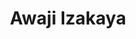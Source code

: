 ---
layout: place
title: "Awaji Izakaya"
permalink: /oklahoma/oklahoma-city/awaji-izakaya.html
stateAbbr: OK
stateName: Oklahoma
cityName: Oklahoma City
seo:
  name: "Awaji Izakaya"
  type: Restaurant
  links: http://www.awaji-izakaya.com/
description: "Awaji Izakaya serves delicious sushi in Oklahoma City, Oklahoma. Try fresh Japanese dishes for a great dining experience. "
place_id: ChIJoYE5CM0DsocRQkDfJAhhWek
photos:
  - name: >-
      places/ChIJoYE5CM0DsocRQkDfJAhhWek/photos/AeeoHcJyWAsL8m-PbYzPtTWcTcXh4h-ettodvbdKeZYQTvEA00NPcbb0h4F4H00H2wDho8chNnq008WEIgN7Dteh-pRHit0hDRZnFbZJmrONXjZrGQAi-05Mm6EjFKqGkoNc7dcgtmSWm-cPNky0e4dLdTyGmY6PtHKyddpcJAz93-uOXlgodMDvigTrTV2xwOXo1W6E-u5GycyIdLb9el2mcVPeZdOGYFPbKdQz9Qt8sVVkgYQJeZAxr-tKPTTE0hyZTB8JB6RD1h7UurSpUK_2LVY1GS0JIzPulxczB6KcgQc9uA
    widthPx: 2048
    heightPx: 1365
    authorAttributions:
      - displayName: Awaji Izakaya
        uri: https://maps.google.com/maps/contrib/108685583915606596480
        photoUri: >-
          https://lh3.googleusercontent.com/a-/ALV-UjUd-LXrQXFrxeIUsrfu4M9PZp8Q44fqZLmcxeO5zo5UCWENpI9o=s100-p-k-no-mo
    flagContentUri: >-
      https://www.google.com/local/imagery/report/?cb_client=maps_api_places.places_api&image_key=!1e10!2sAF1QipPyqAVMSZis-dLBxzMbgI5sALE0Ezvh6yAhBHLE&hl=en-US
    googleMapsUri: >-
      https://www.google.com/maps/place//data=!3m4!1e2!3m2!1sAF1QipPyqAVMSZis-dLBxzMbgI5sALE0Ezvh6yAhBHLE!2e10!4m2!3m1!1s0x87b203cd083981a1:0xe959610824df4042
  - name: >-
      places/ChIJoYE5CM0DsocRQkDfJAhhWek/photos/AeeoHcKQNzM-qU9RDpz3YcTdl2xuZolN13-5b91uzPyNCge4IUC_rwOIA4ZW48s8ajo70-C2OcnWiSUTams44gRsqv2-hxA8eb1bvLrJxukuxwrTOBm0NApzNmZM9t8i2q07IU6kkhW2btfyusp82mA-skgyyK-o054QOCrL2g8WIWDMAbIGOfOxcnlFn67bQv2YhkQ1-4i6tZlKs3bJmUQ3R1WQ7v9dZeS9jfrHQ46cBb8aOLYb-g7_RTzJkpRUZ27hyYqKzWTQY189KZBXT71ZcetDhbM1rfIbdCkYa07FQCTGog
    widthPx: 1440
    heightPx: 1080
    authorAttributions:
      - displayName: Awaji Izakaya
        uri: https://maps.google.com/maps/contrib/108685583915606596480
        photoUri: >-
          https://lh3.googleusercontent.com/a-/ALV-UjUd-LXrQXFrxeIUsrfu4M9PZp8Q44fqZLmcxeO5zo5UCWENpI9o=s100-p-k-no-mo
    flagContentUri: >-
      https://www.google.com/local/imagery/report/?cb_client=maps_api_places.places_api&image_key=!1e10!2sAF1QipPgJjQluleClMImX2khVw8LN-3Q3Exmh1y_o96z&hl=en-US
    googleMapsUri: >-
      https://www.google.com/maps/place//data=!3m4!1e2!3m2!1sAF1QipPgJjQluleClMImX2khVw8LN-3Q3Exmh1y_o96z!2e10!4m2!3m1!1s0x87b203cd083981a1:0xe959610824df4042
  - name: >-
      places/ChIJoYE5CM0DsocRQkDfJAhhWek/photos/AeeoHcI1SbxXIDL_vroq_gIr6IJ-FXQvglWH6-nE_Q80DvwCGot4rUgMZxPcVORK1n9XRAGN0YSbmX-8tz3CWYMaGE0o_5AVi_CLuNMOLcrABGKYS7lbIGozovBW36YbDtrEZ2tw_zqwlTkdEFgH_nog7Y8p5MwNJJjVOJh7Rr3L1v7GhB239Q7rQAX_-zDzkwEKHUP9q1hGda9MQc3l3zdmUeQasVNlNLGxmzBI-uiIY1k_HB_-D1oc_1_x04MOx6BwSgCHH5wRBKjZWKNA46ubS5Db6DiUVEfmoo9xXhLTQ6z-zSGEczYmsHJsYxDXlfBCRZ2qOIt_ZXqsaDsGL18TlmvAJtVcvHh3H8xplGDi4pUSzLZfWd4YT7ASgkYX5qUl-Hhstv1hJaUOWacZ8yLaG8NiKEn3zIfw0BgG0d64kx0B5VIt
    widthPx: 4000
    heightPx: 3000
    authorAttributions:
      - displayName: Bill Thompson
        uri: https://maps.google.com/maps/contrib/116664241171360008900
        photoUri: >-
          https://lh3.googleusercontent.com/a/ACg8ocKrPf3owtl4f2eYJV58KxUGJloA4M2azFUAXDjSGJboLkycMA=s100-p-k-no-mo
    flagContentUri: >-
      https://www.google.com/local/imagery/report/?cb_client=maps_api_places.places_api&image_key=!1e10!2sCIHM0ogKEICAgMCI647NyQE&hl=en-US
    googleMapsUri: >-
      https://www.google.com/maps/place//data=!3m4!1e2!3m2!1sCIHM0ogKEICAgMCI647NyQE!2e10!4m2!3m1!1s0x87b203cd083981a1:0xe959610824df4042
  - name: >-
      places/ChIJoYE5CM0DsocRQkDfJAhhWek/photos/AeeoHcLEo-b-0IASZ-TLx90fJJVAm7qMaGpYUtOWfEdIUFYcZHvYy0OgTF9OpnW6llGqHXM2N5rfeOxMfd7mXB-4PXNf85jlWag9j96tZ8vJPpatvYZjkFNIt6uiuSf9gtJyJLyTT3Rii-PMAODCm-Tm5LJZhyCJTtBKhMF-PZRGyz4HJl7m4_RpuCu-ok73sxHjvDVXojWAI9EfceJVYqynUFCH9YNVvQ9_kCpigQwkImc8YfbtY_gB2pdUGBVP2OshNOHsWxwt35dDPoqJIYyeQ7_GRpHrKPkwLl31NzLOY8NZKm-sNSIu9A7XlOSEw-STz0PlE2sy42lQFdtc3F4tDSOtgaYKlRTzOLXelKOWEH1de2U4LZHJ56VYwHXQGEBptchSybklCpaI-Uq32qKBoBJOStd1E_J-zBWlQ89MUMcSZzPM
    widthPx: 4000
    heightPx: 2252
    authorAttributions:
      - displayName: James Messinger
        uri: https://maps.google.com/maps/contrib/108031578487439409954
        photoUri: >-
          https://lh3.googleusercontent.com/a-/ALV-UjX_yW-n9ud52PeYJIYiib1eKpc2Cxe_1J3631Q0uLMstSEbBBiZ=s100-p-k-no-mo
    flagContentUri: >-
      https://www.google.com/local/imagery/report/?cb_client=maps_api_places.places_api&image_key=!1e10!2sCIHM0ogKEICAgIDHy7-8ywE&hl=en-US
    googleMapsUri: >-
      https://www.google.com/maps/place//data=!3m4!1e2!3m2!1sCIHM0ogKEICAgIDHy7-8ywE!2e10!4m2!3m1!1s0x87b203cd083981a1:0xe959610824df4042
  - name: >-
      places/ChIJoYE5CM0DsocRQkDfJAhhWek/photos/AeeoHcJBLXsHNsC8ymREgW2lbe6WiJ9yfoBv-PYaMSqc9Z7h59oxF6r6doOq43TEQNR1nX2Ub4h0-hD8GAh3VplCTwEBAgMTGYIm8CuF4ALrCBgSVz4wKU73nyz2-ectC1L9QlDG8-bPIx3SslAHSZLkddHYpAl2dAStaPaeCgARaQC08SR5enZ0x1LCLXleUqavrrB1vvwrwDuNkY_If8UBy7_i1lm9oA9b1GLMoPj0_r7DdDgbJ4J-oE-WLPJ4dcz6jICDPlWv3CSk_qUN4EqPB6w31z3uHAWfs8ojueP8AE9UZzTt7PUkyFa3tsbBJQRUGGhP3regKprrOYmjjNjExAfaarjsrkCA7zyes16fFaBxMYRnV9hr3j564M6LA6sGXNGHeSi2mxaz9OIi4Lr0z5Toet_ShVC667JiAPpKdIbk_w
    widthPx: 3024
    heightPx: 4032
    authorAttributions:
      - displayName: Ally Mead
        uri: https://maps.google.com/maps/contrib/110558363909070861690
        photoUri: >-
          https://lh3.googleusercontent.com/a-/ALV-UjUGvZ2iE4dEc-6GzsFUKCof0x4LQkSsw0djH5sv40YwZiqMtwVh=s100-p-k-no-mo
    flagContentUri: >-
      https://www.google.com/local/imagery/report/?cb_client=maps_api_places.places_api&image_key=!1e10!2sCIHM0ogKEICAgICvqv_0bg&hl=en-US
    googleMapsUri: >-
      https://www.google.com/maps/place//data=!3m4!1e2!3m2!1sCIHM0ogKEICAgICvqv_0bg!2e10!4m2!3m1!1s0x87b203cd083981a1:0xe959610824df4042
  - name: >-
      places/ChIJoYE5CM0DsocRQkDfJAhhWek/photos/AeeoHcIO2DjU377z1jrOApjr_9-hoD7Rv7ZpZEGgZ6maq9TdSEOMBglsF-P0WdPT-qvNjQ7_WUjmhozjWzg60UnEsqcgaOouw8RJdnnR-_43xQAdrZ_AYoukvd3INVz6e-pAa3HEGeFCaXNL0tSiQ7ngE8SDc0wUIZeNZxYa5wSRlSYk9tWZ_2c1BEXzqeLt1-CC7B3aP0Gxc95CFXIdteSLUQvvFbrqprKbneGuKbHr4LCl5kLtji8Iyx-6QQY68-vtoAPI1GRFlI25eD5nkMSXMHlvdrkbW2_1khSO8kP843RFUg
    widthPx: 1115
    heightPx: 1115
    authorAttributions:
      - displayName: Awaji Izakaya
        uri: https://maps.google.com/maps/contrib/108685583915606596480
        photoUri: >-
          https://lh3.googleusercontent.com/a-/ALV-UjUd-LXrQXFrxeIUsrfu4M9PZp8Q44fqZLmcxeO5zo5UCWENpI9o=s100-p-k-no-mo
    flagContentUri: >-
      https://www.google.com/local/imagery/report/?cb_client=maps_api_places.places_api&image_key=!1e10!2sAF1QipPJl2ULNWuIdsTJJ2ldxvjeBGfNIZSxiWvS--nN&hl=en-US
    googleMapsUri: >-
      https://www.google.com/maps/place//data=!3m4!1e2!3m2!1sAF1QipPJl2ULNWuIdsTJJ2ldxvjeBGfNIZSxiWvS--nN!2e10!4m2!3m1!1s0x87b203cd083981a1:0xe959610824df4042
  - name: >-
      places/ChIJoYE5CM0DsocRQkDfJAhhWek/photos/AeeoHcL2O9lvHXoTUv4-GI8NqHG_tec3mlYOeK5dYcPDNR8-0ZJMZTKvf3sVHGNa-se7W6Tqxl_jMZkOswInSRiUlFxr8BPBmZuB0EIIqmI2WVVYxqNnSHXNGiLm4Wo0E_MjZzz46LPPdx9QKLjF_SVc2ap4tfJ9Gx0CDqfC8jm9WKB-R3jIjFqYU3zMrQ-3CuNaQg_OfuyVPTH3dmxm0yQlo5SLtC8Ul5PprTpsGjk7O6JSkbwNM_dhoTqwmSmz0hfR4v6sevJs2S_spq34Iuz3AkByVOe8EVHN8QOI2oxFwjtUYsPBIbvrfZMoWCKY4c-cerS0qd0vjWQiLBcrO9VJAfvjttJKzBvfKwRLDmxufKcpPBaq6oMPgz7Cm-gA_RZS6Ihl_xJ1ZJnNuwMHnh8p4enau9BAen4MP4qa4Xhby4zjgA
    widthPx: 3600
    heightPx: 4800
    authorAttributions:
      - displayName: Eloquentdeva bouquets
        uri: https://maps.google.com/maps/contrib/107629336867484975129
        photoUri: >-
          https://lh3.googleusercontent.com/a-/ALV-UjW6hFpZZqHip25u4Zr-pb6ZpLl2Sr2haq77BjtnKImZ8teasL6YtA=s100-p-k-no-mo
    flagContentUri: >-
      https://www.google.com/local/imagery/report/?cb_client=maps_api_places.places_api&image_key=!1e10!2sCIHM0ogKEICAgIDr_8LkOg&hl=en-US
    googleMapsUri: >-
      https://www.google.com/maps/place//data=!3m4!1e2!3m2!1sCIHM0ogKEICAgIDr_8LkOg!2e10!4m2!3m1!1s0x87b203cd083981a1:0xe959610824df4042
  - name: >-
      places/ChIJoYE5CM0DsocRQkDfJAhhWek/photos/AeeoHcIq3ZnBhv6Zc3WhI8LJ0L8EHF2jfhtHdyDKm8HLq0YAdKhhwr-39CMuru-iFUlJEDhF-OalGVvnBuhGJp4TB428abtUpFJ70HXFrvzewyViUv30-qEHY8iBzlYTH2iQ5ypMD3xLTDfokCg5f6yjTNWdXf6dxyLe_aCczBQLIHYKybho4fglBn54yIN6ldICRhKYi6cfWod3cEEr56xOgMk-pGDdOa_xAJpFca0p_7W48d5MhB5uofaqwNMmZJQko9WR-FPwV5vmuch-zrNrv2DcKzEcrkG8bkGivV10kJTR-Q
    widthPx: 1010
    heightPx: 1010
    authorAttributions:
      - displayName: Awaji Izakaya
        uri: https://maps.google.com/maps/contrib/108685583915606596480
        photoUri: >-
          https://lh3.googleusercontent.com/a-/ALV-UjUd-LXrQXFrxeIUsrfu4M9PZp8Q44fqZLmcxeO5zo5UCWENpI9o=s100-p-k-no-mo
    flagContentUri: >-
      https://www.google.com/local/imagery/report/?cb_client=maps_api_places.places_api&image_key=!1e10!2sAF1QipOz_VIeQgqtpb_boohPVTt-krZ-MCgAQ1F-s130&hl=en-US
    googleMapsUri: >-
      https://www.google.com/maps/place//data=!3m4!1e2!3m2!1sAF1QipOz_VIeQgqtpb_boohPVTt-krZ-MCgAQ1F-s130!2e10!4m2!3m1!1s0x87b203cd083981a1:0xe959610824df4042
  - name: >-
      places/ChIJoYE5CM0DsocRQkDfJAhhWek/photos/AeeoHcLzWe0vObEskEbDzDGGRbLEpjQWgOTgAsWspygu5w9kAl5gavOhNFJAqGH6CFP1jUU6R5OXdDUnFznBhgVQCOIUxyu9Gor2KOxwYyXXhdQ23mQKOYVZbyjERmoYQZkZinz1q2rLiG93VudRDMDA7zFBQnsmaNEKZkMCcCfEh3z2-sJxjq_vU9DO606sNF9hIypGoFfuSYAYa4g7sMMtxxYG-2tRghVdUT6IYD98XyNBjEYuEzi2STKBRNs5LFJGHGLNxBl3vNj-H90iCjGdFRVWN_MUQ8wjtNRkZ8VHXVai6g
    widthPx: 4032
    heightPx: 3024
    authorAttributions:
      - displayName: Awaji Izakaya
        uri: https://maps.google.com/maps/contrib/108685583915606596480
        photoUri: >-
          https://lh3.googleusercontent.com/a-/ALV-UjUd-LXrQXFrxeIUsrfu4M9PZp8Q44fqZLmcxeO5zo5UCWENpI9o=s100-p-k-no-mo
    flagContentUri: >-
      https://www.google.com/local/imagery/report/?cb_client=maps_api_places.places_api&image_key=!1e10!2sAF1QipPdDwABM-b4w_eppfBFPNADSw2ZdzDExcAZE5qy&hl=en-US
    googleMapsUri: >-
      https://www.google.com/maps/place//data=!3m4!1e2!3m2!1sAF1QipPdDwABM-b4w_eppfBFPNADSw2ZdzDExcAZE5qy!2e10!4m2!3m1!1s0x87b203cd083981a1:0xe959610824df4042
  - name: >-
      places/ChIJoYE5CM0DsocRQkDfJAhhWek/photos/AeeoHcKGURprn_LyLqfLEMOtGl2fbpFuybdEnzr8FHc4UxcL_aEWMuk-Ri4rlcc8Ze4_o_-o7z-O-NEPjSahlqq1dvTj-JAkRfuBqpa9gB9kk-oK41k9nxw6U9gIlUlupK-b-SEWKDtXwizWXpPegKN0Mt_sr286mTaIuC0mksPzQcgBFougjm5spoV7FfBREsGavbLSNXhXjJSWW-RAm0nQg0s1Lhm5KX56bDMq2pYFXa2gFwTWn0PznCP4wblLBLNxFJOskQdzcVRDjNpyspQX9JhZXdRSkO2OGZKI5no94rWkx7dY7in8fdUvbk3gMPMEBvNf3gZddTxV64N3Wqz6S6lYsHhuzy7WjcQhhxUhdYINglNLuwJFFSqVKjoplwFR-5Fr1J8xs_fllL3ofm33y6tmKLpq52-WBfUWVS0uky68YiPi
    widthPx: 4080
    heightPx: 2826
    authorAttributions:
      - displayName: John Turk
        uri: https://maps.google.com/maps/contrib/111115232738675012894
        photoUri: >-
          https://lh3.googleusercontent.com/a-/ALV-UjXM5Ei8WY37DEFQBjRgch54ikLrU_GyGkvGy_Ghr0dY_j9iDo17=s100-p-k-no-mo
    flagContentUri: >-
      https://www.google.com/local/imagery/report/?cb_client=maps_api_places.places_api&image_key=!1e10!2sCIHM0ogKEICAgICvnfygggE&hl=en-US
    googleMapsUri: >-
      https://www.google.com/maps/place//data=!3m4!1e2!3m2!1sCIHM0ogKEICAgICvnfygggE!2e10!4m2!3m1!1s0x87b203cd083981a1:0xe959610824df4042
address: 12305 N Rockwell Ave, Oklahoma City, OK 73142, USA
street: 12305 N Rockwell Ave
city: Oklahoma City
state: OK
zip: '73142'
country: USA
neighborhood: Walnut Creek Estates
latitude: '35.594993'
longitude: '-97.639674'
accessibility_options:
  wheelchairAccessibleParking: true
  wheelchairAccessibleEntrance: true
  wheelchairAccessibleRestroom: true
  wheelchairAccessibleSeating: true
business_status: OPERATIONAL
name: Awaji Izakaya
google_maps_links:
  directionsUri: >-
    https://www.google.com/maps/dir//''/data=!4m7!4m6!1m1!4e2!1m2!1m1!1s0x87b203cd083981a1:0xe959610824df4042!3e0
  placeUri: https://maps.google.com/?cid=16814577371370700866
  writeAReviewUri: >-
    https://www.google.com/maps/place//data=!4m3!3m2!1s0x87b203cd083981a1:0xe959610824df4042!12e1
  reviewsUri: >-
    https://www.google.com/maps/place//data=!4m4!3m3!1s0x87b203cd083981a1:0xe959610824df4042!9m1!1b1
  photosUri: >-
    https://www.google.com/maps/place//data=!4m3!3m2!1s0x87b203cd083981a1:0xe959610824df4042!10e5
primary_type: Sushi Restaurant
opening_hours:
  regular: null
  current: null
secondary_opening_hours:
  regular:
    weekdayDescriptions: null
    type: null
  current:
    weekdayDescriptions: null
    type: null
phone: (405) 367-7360
price_level: PRICE_LEVEL_MODERATE
price_range: $30 &ndash; $50
rating: '4.8'
rating_count: 334
website: http://www.awaji-izakaya.com/
reviews: null
parking_options: null
payment_options: null
allow_dogs: null
curbside_pickup: null
delivery: null
dine_in: null
good_for_children: null
good_for_groups: null
good_for_sports: null
live_music: null
menu_for_children: null
outdoor_seating: null
reservable: null
restroom: null
serves_beer: null
serves_breakfast: null
serves_brunch: null
serves_cocktails: null
serves_coffee: null
serves_dinner: null
serves_dessert: null
serves_lunch: null
serves_vegetarian_food: null
serves_wine: null
takeout: null
summary: null

---